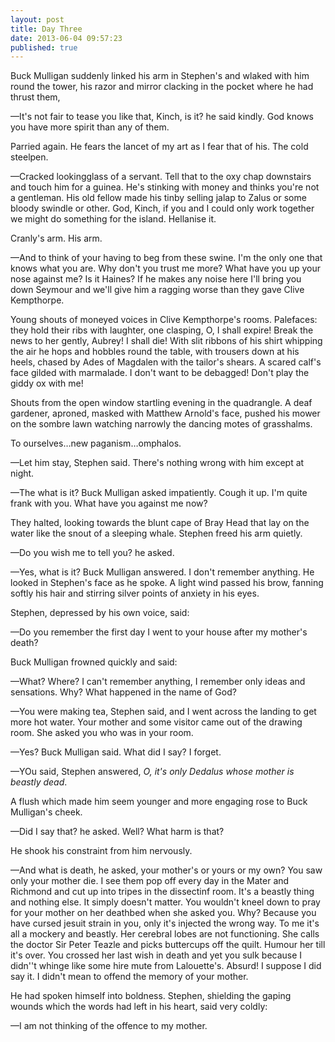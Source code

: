```yaml
---
layout: post
title: Day Three
date: 2013-06-04 09:57:23
published: true
---
```

Buck Mulligan suddenly linked his arm in Stephen's and wlaked with him round the tower, his razor and mirror clacking in the pocket where he had thrust them,

—It's not fair to tease you like that, Kinch, is it? he said kindly. God knows you have more spirit than any of them.

Parried again. He fears the lancet of my art as I fear that of his. The cold steelpen.

—Cracked lookingglass of a servant. Tell that to the oxy chap downstairs and touch him for a guinea. He's stinking with money and thinks you're not a gentleman. His old fellow made his tinby selling jalap to Zalus or some bloody swindle or other. God, Kinch, if you and I could only work together we might do something for the island. Hellanise it.

Cranly's arm. His arm.

—And to think of your having to beg from these swine. I'm the only one that knows what you are. Why don't you trust me more? What have you up your nose against me? Is it Haines? If he makes any noise here I'll bring you down Seymour and we'll give him a ragging worse than they gave Clive Kempthorpe. 

Young shouts of moneyed voices in Clive Kempthorpe's rooms. Palefaces: they hold their ribs with laughter, one clasping, O, I shall expire! Break the news to her gently, Aubrey! I shall die! With slit ribbons of his shirt whipping the air he hops and hobbles round the table, with trousers down at his heels, chased by Ades of Magdalen with the tailor's shears. A scared calf's face gilded with marmalade. I don't want to be debagged! Don't play the giddy ox with me!

Shouts from the open window startling evening in the quadrangle. A deaf gardener, aproned, masked with Matthew Arnold's face, pushed his mower on the sombre lawn watching narrowly the dancing motes of grasshalms.

To ourselves…new paganism…omphalos.

—Let him stay, Stephen said. There's nothing wrong with him except at night.

—The what is it? Buck Mulligan asked impatiently. Cough it up. I'm quite frank with you. What have you against me now?

They halted, looking towards the blunt cape of Bray Head that lay on the water like the snout of a sleeping whale. Stephen freed his arm quietly.

—Do you wish me to tell you? he asked.

—Yes, what is it? Buck Mulligan answered. I don't remember anything. He looked in Stephen's face as he spoke. A light wind passed his brow, fanning softly his hair and stirring silver points of anxiety in his eyes.

Stephen, depressed by his own voice, said:

—Do you remember the first day I went to your house after my mother's death?

Buck Mulligan frowned quickly and said:

—What? Where? I can't remember anything, I remember only ideas and sensations. Why? What happened in the name of God?

—You were making tea, Stephen said, and I went across the landing to get more hot water. Your mother and some visitor came out of the drawing room. She asked you who was in your room.

—Yes? Buck Mulligan said. What did I say? I forget.

—YOu said, Stephen answered, *O, it's only Dedalus whose mother is beastly dead*.

A flush which made him seem younger and more engaging rose to Buck Mulligan's cheek.

—Did I say that? he asked. Well? What harm is that?

He shook his constraint from him nervously.

—And what is death, he asked, your mother's or yours or my own? You saw only your mother die. I see them pop off every day in the Mater and Richmond and cut up into tripes in the dissectinf room. It's a beastly thing and nothing else. It simply doesn't matter. You wouldn't kneel down to pray for your mother on her deathbed when she asked you. Why? Because you have cursed jesuit strain in you, only it's injected the wrong way. To me it's all a mockery and beastly. Her cerebral lobes are not functioning. She calls the doctor Sir Peter Teazle and picks buttercups off the quilt. Humour her till it's over. You crossed her last wish in death and yet you sulk because I didn''t whinge like some hire mute from Lalouette's. Absurd! I suppose I did say it. I didn't mean to offend the memory of your mother.

He had spoken himself into boldness. Stephen, shielding the gaping wounds which the words had left in his heart, said very coldly:

—I am not thinking of the offence to my mother.